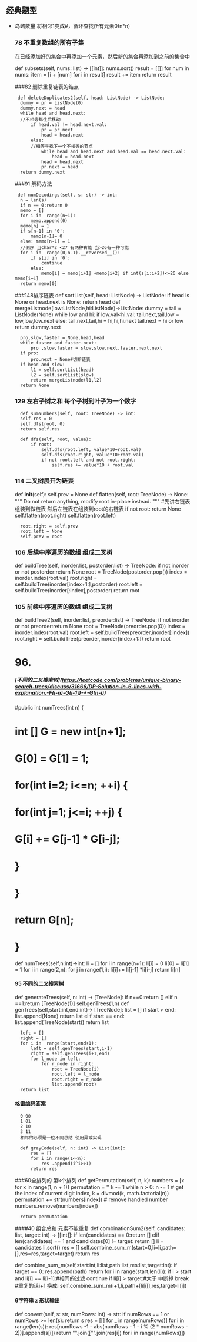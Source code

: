 ## 经典题型
- 岛屿数量 将相邻1变成#，循环查找所有元素0(n*n)

    ### 78 不重复数组的所有子集
    在已经添加好的集合中再添加一个元素，然后新的集合再添加到之前的集合中
    
    
    def subsets(self, nums: list) -> [[int]]:
        nums.sort()
        result = [[]]
        for num in nums:
            item = [i + [num] for i in result]
            result += item
        return result
    
    
   ###82 删除重复链表的结点
   
       def deleteDuplicates2(self, head: ListNode) -> ListNode:
        dummy = pr = ListNode(0)
        dummy.next = head
        while head and head.next:
        //不相等都往后移动
            if head.val != head.next.val:
                pr = pr.next
                head = head.next
            else:
            //相等寻找下一个不相等的节点
                while head and head.next and head.val == head.next.val:
                    head = head.next
                head = head.next
                pr.next = head
        return dummy.next
    
   ###91 解码方法
   
       def numDecodings(self, s: str) -> int:
        n = len(s)
        if n == 0:return 0
        memo = []
        for i in  range(n+1):
            memo.append(0)
        memo[n] = 1
        if s[n-1] in '0':
            memo[n-1]= 0
        else: memo[n-1] = 1
        //倒序 当char*2 <27 有两种肯能 当>26有一种可能
        for i in  range(0,n-1).__reversed__():
            if s[i] in '0':
                continue
            else: 
                memo[i] = memo[i+1] +memo[i+2] if int(s[i:i+2])<=26 else memo[i+1]
        return memo[0]
    
   ###148排序链表
    def sortList(self, head: ListNode) -> ListNode:
        if head is None or head.next is None:
            return head
        def mergeListnode(low:ListNode,hi:ListNode)->ListNode:
            dummy = tail = ListNode(None)
            while low and hi:
                if low.val<hi.val:
                    tail.next,tail,low = low,low,low.next
                else:
                    tail.next,tail,hi = hi,hi,hi.next
            tail.next = hi or low
            return dummy.next



        pro,slow,faster = None,head,head
        while faster and faster.next:
            pro ,slow,faster = slow,slow.next,faster.next.next
        if pro:
            pro.next = None#切断链表
        if head and slow:
            l1 = self.sortList(head)
            l2 = self.sortList(slow)
            return mergeListnode(l1,l2)
        return None
   ### 129 左右子树之和 每个子树到叶子为一个数字
        def sumNumbers(self, root: TreeNode) -> int:
        self.res = 0
        self.dfs(root, 0)
        return self.res

        def dfs(self, root, value):
            if root:
                self.dfs(root.left, value*10+root.val)
                self.dfs(root.right, value*10+root.val)
                if not root.left and not root.right:
                    self.res += value*10 + root.val
   
   ### 114  二叉树展开为链表
    def __init__(self):
        self.prev = None
    def flatten(self, root: TreeNode) -> None:
        """
        Do not return anything, modify root in-place instead.
        """
        #先讲右链表组装到做链表 然后左链表在组装到root的右链表
        if not root:
            return None
        self.flatten(root.right)
        self.flatten(root.left)

        root.right = self.prev
        root.left = None
        self.prev = root
        
    
  ### 106 后续中序遍历的数组 组成二叉树
    def buildTree(self, inorder:list, postorder:list) -> TreeNode:
        if not  inorder or not  postorder:return None
        root = TreeNode(postorder.pop())
        index = inorder.index(root.val)
        root.right = self.buildTree(inorder[index+1:],postorder)
        root.left = self.buildTree(inorder[:index],postorder)
        return root
        
   ### 105 前续中序遍历的数组 组成二叉树
    def buildTree2(self, inorder:list, preorder:list) -> TreeNode:
        if not  inorder or not  preorder:return None
        root = TreeNode(preorder.pop(0))
        index = inorder.index(root.val)
        root.left = self.buildTree(preorder,inorder[:index])
        root.right = self.buildTree(preorder,inorder[index+1:])
        return root
        
     # 96.
   ##### [不同的二叉搜索树](https://leetcode.com/problems/unique-binary-search-trees/discuss/31666/DP-Solution-in-6-lines-with-explanation.-F(i-n)-G(i-1\)-*-G(n-i))
    #public int numTrees(int n) {
    #     int [] G = new int[n+1];
    #     G[0] = G[1] = 1;
    #
    #     for(int i=2; i<=n; ++i) {
    #         for(int j=1; j<=i; ++j) {
    #             G[i] += G[j-1] * G[i-j];
    #         }
    #     }
    #     return G[n];
    # }
    def numTrees(self,n:int)->int:
        li = []
        for i in range(n+1):
            li[i] = 0
        li[0] = li[1] = 1
        for i in  range(2,n):
            for j in range(1,i):
                li[i]+= li[j-1] *li[i-j]
        return li[n]
        
   #### 95 不同的二叉搜索树
    def generateTrees(self, n: int) -> [TreeNode]:
        if n==0:return []
        elif n ==1:return [TreeNode(1)]
        self.genTrees(1,n)
    def genTrees(self,start:int,end:int)-> [TreeNode]:
        list = []
        if start > end:
            list.append(None)
            return list
        elif start == end:
            list.append(TreeNode(start))
            return list

        left = []
        right = []
        for i in  range(start,end+1):
            left = self.genTrees(start,i-1)
            right = self.genTrees(i+1,end)
            for l_node in left:
                for r_node in right:
                    root = TreeNode(i)
                    root.left = l_node
                    root.right = r_node
                    list.append(root)
        return list
   #### [格雷编码答案](https://leetcode.com/problems/gray-code/discuss/29884/What-is-the-best-solution-for-Gray-Code-problem-No-extra-space-used-and-no-recursion) 
        0 00
        1 01
        2 10
        3 11
        相邻的必须是一位不同总结 使用异或实现
        
        def grayCode(self, n: int) -> List[int]:
            res = []
            for i in range(1<<n):
                res .append(i^i>>1)
            return res
   ###60全排列的 第k个排列
    def getPermutation(self, n, k):
        numbers = [x for x in range(1, n + 1)]
        permutation = ''
        k -= 1
        while n > 0:
            n -= 1
            # get the index of current digit
            index, k = divmod(k, math.factorial(n))
            permutation += str(numbers[index])
            # remove handled number
            numbers.remove(numbers[index])

        return permutation
   ####40 组合总和 元素不能重复 
    def combinationSum2(self, candidates: list, target: int) -> [[int]]:
        if len(candidates) == 0:return []
        elif len(candidates) == 1 and candidates[0] != target:
            return []
        li = candidates
        li.sort()
        res = []
        self.combine_sum_m(start=0,li=li,path=[],res=res,target=target)
        return res

    def combine_sum_m(self,start:int,li:list,path:list,res:list,target:int):
        if target == 0:
            res.append(path)
            return
        for i in range(start,len(li)):
            if i > start and li[i] == li[i-1]:#相同的过滤
                continue
            if li[i] > target:#大于 中断掉
                break
                #重复的话i+1 换成i
            self.combine_sum_m(i+1,li,path+[li[i]],res,target-li[i])
            
   #### 6字符串 z 形状输出
    def convert(self, s: str, numRows: int) -> str:
        if numRows == 1 or numRows >= len(s): return s
        res = [[] for _ in range(numRows)]
        for i in range(len(s)):
            res[numRows -1 - abs(numRows - 1 - i % (2 * numRows - 2))].append(s[i])
        return "".join(["".join(res[i]) for i in range(numRows)])
